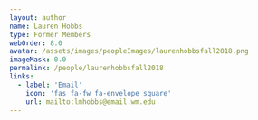 ```yaml
---
layout: author
name: Lauren Hobbs
type: Former Members
webOrder: 8.0
avatar: /assets/images/peopleImages/laurenhobbsfall2018.png
imageMask: 0.0
permalink: /people/laurenhobbsfall2018
links:
  - label: 'Email'
    icon: 'fas fa-fw fa-envelope square'
    url: mailto:lmhobbs@email.wm.edu
---
```

